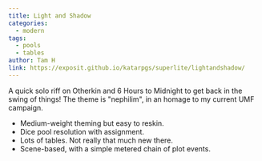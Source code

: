 ```yaml
---
title: Light and Shadow
categories:
  - modern
tags:
  - pools
  - tables
author: Tam H
link: https://exposit.github.io/katarpgs/superlite/lightandshadow/
---
```


A quick solo riff on Otherkin and 6 Hours to Midnight to get back in the swing of things! The theme is "nephilim", in an homage to my current UMF campaign.

<ul>
<li>Medium-weight theming but easy to reskin.</li>
<li>Dice pool resolution with assignment.</li>
<li>Lots of tables. Not really that much new there.</li>
<li>Scene-based, with a simple metered chain of plot events.</li>
</ul>
